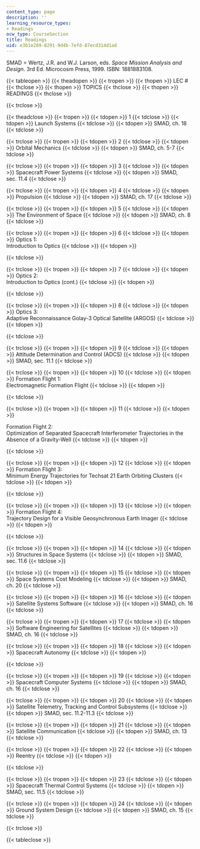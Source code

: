 ```yaml
---
content_type: page
description: ''
learning_resource_types:
- Readings
ocw_type: CourseSection
title: Readings
uid: e3b1e289-8291-9d4b-7efd-87ecd314d1ad
---
```


SMAD = Wertz, J.R. and W.J. Larson, eds. _Space Mission Analysis and Design_. 3rd Ed. Microcosm Press, 1999. ISBN: 1881883108.

{{< tableopen >}}
{{< theadopen >}}
{{< tropen >}}
{{< thopen >}}
LEC #
{{< thclose >}}
{{< thopen >}}
TOPICS
{{< thclose >}}
{{< thopen >}}
READINGS
{{< thclose >}}

{{< trclose >}}

{{< theadclose >}}
{{< tropen >}}
{{< tdopen >}}
1
{{< tdclose >}}
{{< tdopen >}}
Launch Systems
{{< tdclose >}}
{{< tdopen >}}
SMAD, ch. 18
{{< tdclose >}}

{{< trclose >}}
{{< tropen >}}
{{< tdopen >}}
2
{{< tdclose >}}
{{< tdopen >}}
Orbital Mechanics
{{< tdclose >}}
{{< tdopen >}}
SMAD, ch. 5-7
{{< tdclose >}}

{{< trclose >}}
{{< tropen >}}
{{< tdopen >}}
3
{{< tdclose >}}
{{< tdopen >}}
Spacecraft Power Systems
{{< tdclose >}}
{{< tdopen >}}
SMAD, sec. 11.4
{{< tdclose >}}

{{< trclose >}}
{{< tropen >}}
{{< tdopen >}}
4
{{< tdclose >}}
{{< tdopen >}}
Propulsion
{{< tdclose >}}
{{< tdopen >}}
SMAD, ch. 17
{{< tdclose >}}

{{< trclose >}}
{{< tropen >}}
{{< tdopen >}}
5
{{< tdclose >}}
{{< tdopen >}}
The Environment of Space
{{< tdclose >}}
{{< tdopen >}}
SMAD, ch. 8
{{< tdclose >}}

{{< trclose >}}
{{< tropen >}}
{{< tdopen >}}
6
{{< tdclose >}}
{{< tdopen >}}
Optics 1:  
Introduction to Optics
{{< tdclose >}}
{{< tdopen >}}

{{< tdclose >}}

{{< trclose >}}
{{< tropen >}}
{{< tdopen >}}
7
{{< tdclose >}}
{{< tdopen >}}
Optics 2:  
Introduction to Optics (cont.)
{{< tdclose >}}
{{< tdopen >}}

{{< tdclose >}}

{{< trclose >}}
{{< tropen >}}
{{< tdopen >}}
8
{{< tdclose >}}
{{< tdopen >}}
Optics 3:  
Adaptive Reconnaissance Golay-3 Optical Satellite (ARGOS)
{{< tdclose >}}
{{< tdopen >}}

{{< tdclose >}}

{{< trclose >}}
{{< tropen >}}
{{< tdopen >}}
9
{{< tdclose >}}
{{< tdopen >}}
Attitude Determination and Control (ADCS)
{{< tdclose >}}
{{< tdopen >}}
SMAD, sec. 11.1
{{< tdclose >}}

{{< trclose >}}
{{< tropen >}}
{{< tdopen >}}
10
{{< tdclose >}}
{{< tdopen >}}
Formation Flight 1:  
Electromagnetic Formation Flight
{{< tdclose >}}
{{< tdopen >}}

{{< tdclose >}}

{{< trclose >}}
{{< tropen >}}
{{< tdopen >}}
11
{{< tdclose >}}
{{< tdopen >}}
  
Formation Flight 2:  
Optimization of Separated Spacecraft Interferometer Trajectories in the Absence of a Gravity-Well
{{< tdclose >}}
{{< tdopen >}}

{{< tdclose >}}

{{< trclose >}}
{{< tropen >}}
{{< tdopen >}}
12
{{< tdclose >}}
{{< tdopen >}}
Formation Flight 3:  
Minimum Energy Trajectories for Techsat 21 Earth Orbiting Clusters
{{< tdclose >}}
{{< tdopen >}}

{{< tdclose >}}

{{< trclose >}}
{{< tropen >}}
{{< tdopen >}}
13
{{< tdclose >}}
{{< tdopen >}}
Formation Flight 4:  
Trajectory Design for a Visible Geosynchronous Earth Imager
{{< tdclose >}}
{{< tdopen >}}

{{< tdclose >}}

{{< trclose >}}
{{< tropen >}}
{{< tdopen >}}
14
{{< tdclose >}}
{{< tdopen >}}
Structures in Space Systems
{{< tdclose >}}
{{< tdopen >}}
SMAD, sec. 11.6
{{< tdclose >}}

{{< trclose >}}
{{< tropen >}}
{{< tdopen >}}
15
{{< tdclose >}}
{{< tdopen >}}
Space Systems Cost Modeling
{{< tdclose >}}
{{< tdopen >}}
SMAD, ch. 20
{{< tdclose >}}

{{< trclose >}}
{{< tropen >}}
{{< tdopen >}}
16
{{< tdclose >}}
{{< tdopen >}}
Satellite Systems Software
{{< tdclose >}}
{{< tdopen >}}
SMAD, ch. 16
{{< tdclose >}}

{{< trclose >}}
{{< tropen >}}
{{< tdopen >}}
17
{{< tdclose >}}
{{< tdopen >}}
Software Engineering for Satellites
{{< tdclose >}}
{{< tdopen >}}
SMAD, ch. 16
{{< tdclose >}}

{{< trclose >}}
{{< tropen >}}
{{< tdopen >}}
18
{{< tdclose >}}
{{< tdopen >}}
Spacecraft Autonomy
{{< tdclose >}}
{{< tdopen >}}

{{< tdclose >}}

{{< trclose >}}
{{< tropen >}}
{{< tdopen >}}
19
{{< tdclose >}}
{{< tdopen >}}
Spacecraft Computer Systems
{{< tdclose >}}
{{< tdopen >}}
SMAD, ch. 16
{{< tdclose >}}

{{< trclose >}}
{{< tropen >}}
{{< tdopen >}}
20
{{< tdclose >}}
{{< tdopen >}}
Satellite Telemetry, Tracking and Control Subsystems
{{< tdclose >}}
{{< tdopen >}}
SMAD, sec. 11.2-11.3
{{< tdclose >}}

{{< trclose >}}
{{< tropen >}}
{{< tdopen >}}
21
{{< tdclose >}}
{{< tdopen >}}
Satellite Communication
{{< tdclose >}}
{{< tdopen >}}
SMAD, ch. 13
{{< tdclose >}}

{{< trclose >}}
{{< tropen >}}
{{< tdopen >}}
22
{{< tdclose >}}
{{< tdopen >}}
Reentry
{{< tdclose >}}
{{< tdopen >}}

{{< tdclose >}}

{{< trclose >}}
{{< tropen >}}
{{< tdopen >}}
23
{{< tdclose >}}
{{< tdopen >}}
Spacecraft Thermal Control Systems
{{< tdclose >}}
{{< tdopen >}}
SMAD, sec. 11.5
{{< tdclose >}}

{{< trclose >}}
{{< tropen >}}
{{< tdopen >}}
24
{{< tdclose >}}
{{< tdopen >}}
Ground System Design
{{< tdclose >}}
{{< tdopen >}}
SMAD, ch. 15
{{< tdclose >}}

{{< trclose >}}

{{< tableclose >}}